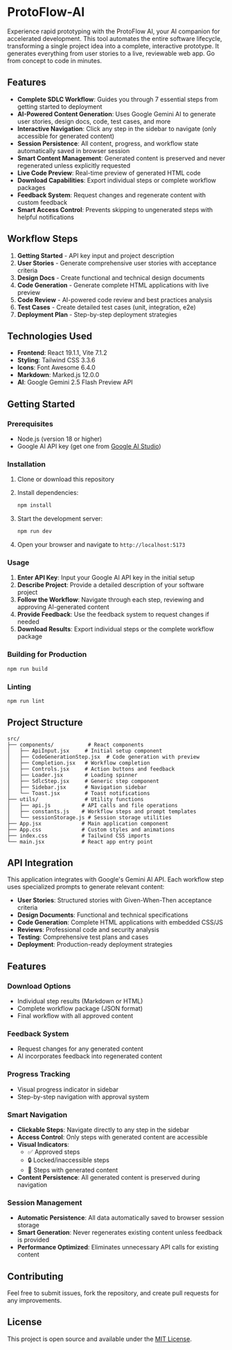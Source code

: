 # ProtoFlow-AI

Experience rapid prototyping with the ProtoFlow AI, your AI companion for accelerated development. This tool automates the entire software lifecycle, transforming a single project idea into a complete, interactive prototype. It generates everything from user stories to a live, reviewable web app. Go from concept to code in minutes.

## Features

- **Complete SDLC Workflow**: Guides you through 7 essential steps from getting started to deployment
- **AI-Powered Content Generation**: Uses Google Gemini AI to generate user stories, design docs, code, test cases, and more
- **Interactive Navigation**: Click any step in the sidebar to navigate (only accessible for generated content)
- **Session Persistence**: All content, progress, and workflow state automatically saved in browser session
- **Smart Content Management**: Generated content is preserved and never regenerated unless explicitly requested
- **Live Code Preview**: Real-time preview of generated HTML code
- **Download Capabilities**: Export individual steps or complete workflow packages
- **Feedback System**: Request changes and regenerate content with custom feedback
- **Smart Access Control**: Prevents skipping to ungenerated steps with helpful notifications

## Workflow Steps

1. **Getting Started** - API key input and project description
2. **User Stories** - Generate comprehensive user stories with acceptance criteria
3. **Design Docs** - Create functional and technical design documents
4. **Code Generation** - Generate complete HTML applications with live preview
5. **Code Review** - AI-powered code review and best practices analysis
6. **Test Cases** - Create detailed test cases (unit, integration, e2e)
7. **Deployment Plan** - Step-by-step deployment strategies

## Technologies Used

- **Frontend**: React 19.1.1, Vite 7.1.2
- **Styling**: Tailwind CSS 3.3.6
- **Icons**: Font Awesome 6.4.0
- **Markdown**: Marked.js 12.0.0
- **AI**: Google Gemini 2.5 Flash Preview API

## Getting Started

### Prerequisites

- Node.js (version 18 or higher)
- Google AI API key (get one from [Google AI Studio](https://makersuite.google.com/app/apikey))

### Installation

1. Clone or download this repository
2. Install dependencies:
   ```bash
   npm install
   ```

3. Start the development server:
   ```bash
   npm run dev
   ```

4. Open your browser and navigate to `http://localhost:5173`

### Usage

1. **Enter API Key**: Input your Google AI API key in the initial setup
2. **Describe Project**: Provide a detailed description of your software project
3. **Follow the Workflow**: Navigate through each step, reviewing and approving AI-generated content
4. **Provide Feedback**: Use the feedback system to request changes if needed
5. **Download Results**: Export individual steps or the complete workflow package

### Building for Production

```bash
npm run build
```

### Linting

```bash
npm run lint
```

## Project Structure

```
src/
├── components/           # React components
│   ├── ApiInput.jsx     # Initial setup component
│   ├── CodeGenerationStep.jsx  # Code generation with preview
│   ├── Completion.jsx   # Workflow completion
│   ├── Controls.jsx     # Action buttons and feedback
│   ├── Loader.jsx       # Loading spinner
│   ├── SdlcStep.jsx     # Generic step component
│   ├── Sidebar.jsx      # Navigation sidebar
│   └── Toast.jsx        # Toast notifications
├── utils/               # Utility functions
│   ├── api.js          # API calls and file operations
│   ├── constants.js    # Workflow steps and prompt templates
│   └── sessionStorage.js # Session storage utilities
├── App.jsx             # Main application component
├── App.css             # Custom styles and animations
├── index.css           # Tailwind CSS imports
└── main.jsx            # React app entry point
```

## API Integration

This application integrates with Google's Gemini AI API. Each workflow step uses specialized prompts to generate relevant content:

- **User Stories**: Structured stories with Given-When-Then acceptance criteria
- **Design Documents**: Functional and technical specifications
- **Code Generation**: Complete HTML applications with embedded CSS/JS
- **Reviews**: Professional code and security analysis
- **Testing**: Comprehensive test plans and cases
- **Deployment**: Production-ready deployment strategies

## Features

### Download Options
- Individual step results (Markdown or HTML)
- Complete workflow package (JSON format)
- Final workflow with all approved content

### Feedback System
- Request changes for any generated content
- AI incorporates feedback into regenerated content

### Progress Tracking
- Visual progress indicator in sidebar
- Step-by-step navigation with approval system

### Smart Navigation
- **Clickable Steps**: Navigate directly to any step in the sidebar
- **Access Control**: Only steps with generated content are accessible
- **Visual Indicators**: 
  - ✅ Approved steps
  - 🔒 Locked/inaccessible steps
  - 🔵 Steps with generated content
- **Content Persistence**: All generated content is preserved during navigation

### Session Management
- **Automatic Persistence**: All data automatically saved to browser session storage
- **Smart Generation**: Never regenerates existing content unless feedback is provided
- **Performance Optimized**: Eliminates unnecessary API calls for existing content

## Contributing

Feel free to submit issues, fork the repository, and create pull requests for any improvements.

## License

This project is open source and available under the [MIT License](LICENSE).
